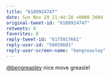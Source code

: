 ```yaml
---
title: "6180924747"
date: Sun Nov 29 21:44:28 +0000 2009
original-tweet-id: "6180924747"
retweets: 0
favorites: 0
reply-tweet-id: "6175917661"
reply-user-id: "50050601"
reply-user-screen-name: "bengreasley"
---
```

<a href="https://twitter.com/bengreasley">@bengreasley</a>  nice move greasle!
